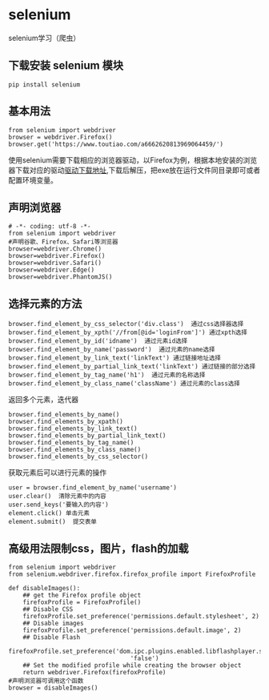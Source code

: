# selenium
selenium学习（爬虫）
## 下载安装 selenium 模块
`pip install selenium`
## 基本用法
```
from selenium import webdriver
browser = webdriver.Firefox()
browser.get('https://www.toutiao.com/a6662620813969064459/')

```
 使用selenium需要下载相应的浏览器驱动，以Firefox为例，根据本地安装的浏览器下载对应的驱动[驱动下载地址](https://github.com/mozilla/geckodriver/releases/),下载后解压，把exe放在运行文件同目录即可或者配置环境变量。
## 声明浏览器
```
# -*- coding: utf-8 -*-
from selenium import webdriver
#声明谷歌、Firefox、Safari等浏览器
browser=webdriver.Chrome()
browser=webdriver.Firefox()
browser=webdriver.Safari()
browser=webdriver.Edge()
browser=webdriver.PhantomJS()
```
## 选择元素的方法
```
browser.find_element_by_css_selector('div.class')  通过css选择器选择
browser.find_element_by_xpth('//from[@id='loginFrom']') 通过xpth选择
browser.find_element_by_id('idname')  通过元素id选择
browser.find_element_by_name('password')  通过元素的name选择
browser.find_element_by_link_text('linkText') 通过链接地址选择
browser.find_element_by_partial_link_text('linkText') 通过链接的部分选择
browser.find_element_by_tag_name('h1')  通过元素的名称选择
browser.find_element_by_class_name('className') 通过元素的class选择
```
返回多个元素，迭代器
```
browser.find_elements_by_name()
browser.find_elements_by_xpath()
browser.find_elements_by_link_text()
browser.find_elements_by_partial_link_text()
browser.find_elements_by_tag_name()
browser.find_elements_by_class_name()
browser.find_elements_by_css_selector()
```
获取元素后可以进行元素的操作
```
user = browser.find_element_by_name('username')
user.clear()  清除元素中的内容
user.send_keys('要输入的内容')
element.click() 单击元素
element.submit()  提交表单
```
## 高级用法限制css，图片，flash的加载
```
from selenium import webdriver
from selenium.webdriver.firefox.firefox_profile import FirefoxProfile

def disableImages():
    ## get the Firefox profile object
    firefoxProfile = FirefoxProfile()
    ## Disable CSS
    firefoxProfile.set_preference('permissions.default.stylesheet', 2)
    ## Disable images
    firefoxProfile.set_preference('permissions.default.image', 2)
    ## Disable Flash
    firefoxProfile.set_preference('dom.ipc.plugins.enabled.libflashplayer.so',
                                  'false')
    ## Set the modified profile while creating the browser object 
    return webdriver.Firefox(firefoxProfile)
#声明浏览器可调用这个函数
browser = disableImages()
```
